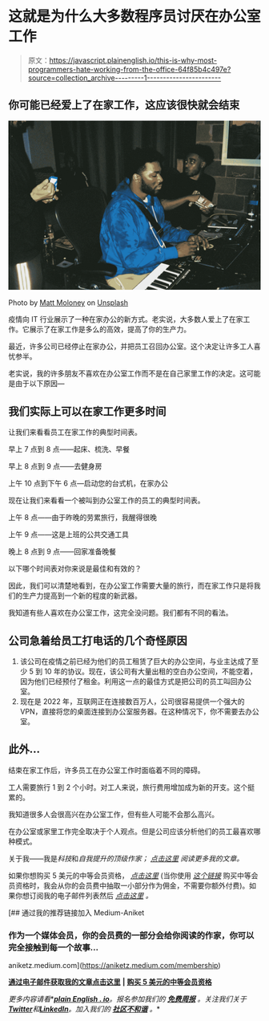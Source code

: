 # 这就是为什么大多数程序员讨厌在办公室工作

> 原文：<https://javascript.plainenglish.io/this-is-why-most-programmers-hate-working-from-the-office-64f85b4c497e?source=collection_archive---------1----------------------->

## 你可能已经爱上了在家工作，这应该很快就会结束

![](img/87b3baffc448e29cbf345a786d29d00c.png)

Photo by [Matt Moloney](https://unsplash.com/@mattmoloney?utm_source=medium&utm_medium=referral) on [Unsplash](https://unsplash.com?utm_source=medium&utm_medium=referral)

疫情向 IT 行业展示了一种在家办公的新方式。老实说，大多数人爱上了在家工作。它展示了在家工作是多么的高效，提高了你的生产力。

最近，许多公司已经停止在家办公，并把员工召回办公室。这个决定让许多工人喜忧参半。

老实说，我的许多朋友不喜欢在办公室工作而不是在自己家里工作的决定。这可能是由于以下原因—

## 我们实际上可以在家工作更多时间

让我们来看看员工在家工作的典型时间表。

早上 7 点到 8 点——起床、梳洗、早餐

早上 8 点到 9 点——去健身房

上午 10 点到下午 6 点—启动您的台式机，在家办公

现在让我们来看看一个被叫到办公室工作的员工的典型时间表。

上午 8 点——由于昨晚的劳累旅行，我醒得很晚

上午 9 点——这是上班的公共交通工具

晚上 8 点到 9 点——回家准备晚餐

以下哪个时间表对你来说是最佳和有效的？

因此，我们可以清楚地看到，在办公室工作需要大量的旅行，而在家工作只是将我们的生产力提高到一个新的程度的新武器。

我知道有些人喜欢在办公室工作，这完全没问题。我们都有不同的看法。

## 公司急着给员工打电话的几个奇怪原因

1.  该公司在疫情之前已经为他们的员工租赁了巨大的办公空间，与业主达成了至少 5 到 10 年的协议。现在，该公司有大量出租的空白办公空间，不能空着，因为他们已经预付了租金。利用这一点的最佳方式是把公司的员工叫回办公室。
2.  现在是 2022 年，互联网正在连接数百万人，公司很容易提供一个强大的 VPN，直接将您的桌面连接到办公室服务器。在这种情况下，你不需要去办公室。

## 此外…

结束在家工作后，许多员工在办公室工作时面临着不同的障碍。

工人需要旅行 1 到 2 个小时。对工人来说，旅行费用增加成为新的开支。这个挺累的。

我知道很多人会很高兴在办公室工作，但有些人可能不会那么高兴。

在办公室或家里工作完全取决于个人观点。但是公司应该分析他们的员工最喜欢哪种模式。

关于我——我是*科技*和*自我提升的顶级作家；* [*点击这里*](https://aniketz.medium.com/) *阅读更多我的文章。*

如果你想购买 5 美元的中等会员资格， [*点击这里*](https://aniketz.medium.com/membership) (当你使用 [*这个链接*](https://aniketz.medium.com/membership) 购买中等会员资格时，我会从你的会员费中抽取一小部分作为佣金，不需要你额外付费)。如果你想订阅我的电子邮件列表然后 [*点击这里*](https://aniketz.medium.com/subscribe) *。*

[](https://aniketz.medium.com/membership) [## 通过我的推荐链接加入 Medium-Aniket

### 作为一个媒体会员，你的会员费的一部分会给你阅读的作家，你可以完全接触到每一个故事…

aniketz.medium.com](https://aniketz.medium.com/membership) 

[**通过电子邮件获取我的文章点击这里**](https://aniketz.medium.com/subscribe) **|** [**购买 5 美元的中等会员资格**](https://aniketz.medium.com/membership)

*更多内容请看**[***plain English . io***](https://plainenglish.io/)*。报名参加我们的* [***免费周报***](http://newsletter.plainenglish.io/) *。关注我们关于*[***Twitter***](https://twitter.com/inPlainEngHQ)*和*[***LinkedIn***](https://www.linkedin.com/company/inplainenglish/)*。加入我们的* [***社区不和谐***](https://discord.gg/GtDtUAvyhW) *。**